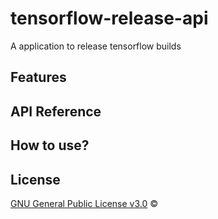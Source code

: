 # tensorflow-release-api
A application to release tensorflow builds 

## Features

## API Reference

## How to use?

## License
[GNU General Public License v3.0](https://github.com/thoth-station/tensorflow-release-api/blob/master/LICENSE) ©
